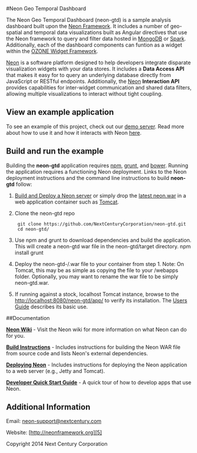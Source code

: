 #Neon Geo Temporal Dashboard

The Neon Geo Temporal Dashboard (neon-gtd) is a sample analysis dashboard built upon the [Neon Framework][5]. It includes a number of geo-spatial and temporal data visualizations built as Angular directives that use the Neon framework to query and filter data hosted in [MongoDB][8] or [Spark][9].  Additionally, each of the dashboard components can funtion as a widget within the [OZONE Widget Framework][7].

[Neon][5] is a software platform designed to help developers integrate disparate visualization widgets with your data stores. It includes a **Data Access API** that makes it easy for to query an underlying database directly from JavaScript or RESTful endpoints. Additionally, the [Neon][5] **Interaction API** provides capabilities for inter-widget communication and shared data filters, allowing multiple visualizations to interact without tight coupling.

## View an example application
To see an example of this project, check out our [demo server](http://54.88.152.130:8080/neon-examples/angular-demo/app/). Read more about how to use it and how it interacts with Neon [here](https://github.com/NextCenturyCorporation/neon/wiki/Demo-App-QuickStart-Guide).

## Build and run the example

Building the **neon-gtd** application requires [npm][10], [grunt][11], and [bower][12]. Running the application requires a functioning Neon deployment.  Links to the Neon deployment instructions and the command line instructions to build **neon-gtd** follow:

1. [Build and Deploy a Neon server][2] or simply drop the [latest neon.war](http://neonframework.org/versions/latest/) in a web application container such as [Tomcat](http://tomcat.apache.org/).

2. Clone the neon-gtd repo

        git clone https://github.com/NextCenturyCorporation/neon-gtd.git
        cd neon-gtd/
        
3. Use npm and grunt to download dependencies and build the application.  This will create a neon-gtd war file in  the neon-gtd/target directory.
        npm install
        grunt

4. Deploy the neon-gtd-/<version/>.war file to your container from step 1.
    Note: On Tomcat, this may be as simple as copying the file to your <apache-tomcat>/webapps folder.  Optionally, you may want to rename the war file to be simply neon-gtd.war.

5. If running against a stock, localhost Tomcat instance, browse to the [http://localhost:8080/neon-gtd/app/][neon-gtd-localhost] to verify its installation.  The [Users Guide][neon-gtd-guide] describes its basic use.

[neon-gtd-localhost]: http://localhost:8080/neon-gtd/app/
[neon-gtd-guide]: https://github.com/NextCenturyCorporation/neon/wiki/Demo-App-User-Guide

##Documentation

**[Neon Wiki][1]** - Visit the Neon wiki for more information on what Neon can do for you.

**[Build Instructions][2]** - Includes instructions for building the Neon WAR file from source code and lists Neon's external dependencies.

**[Deploying Neon][3]** - Includes instructions for deploying the Neon application to a web server (e.g., Jetty and Tomcat).

**[Developer Quick Start Guide][4]** - A quick tour of how to develop apps that use Neon.

## Additional Information

Email: neon-support@nextcentury.com

Website: [http://neonframework.org][5]

Copyright 2014 Next Century Corporation

[1]: https://github.com/NextCenturyCorporation/neon/wiki
[2]: https://github.com/NextCenturyCorporation/neon/wiki/Build-Instructions
[3]: https://github.com/NextCenturyCorporation/neon/wiki/Deploying-Neon
[4]: https://github.com/NextCenturyCorporation/neon/wiki/Developer-Quick-Start-Guide
[5]: http://neonframework.org
[6]: http://github.com/NextCenturyCorporation/neon
[7]: http://www.owfgoss.org
[8]: http://www.mongodb.org
[9]: http://spark.apache.org/
[10]: https://www.npmjs.org/
[11]: http://gruntjs.com/
[12]: http://bower.io/
